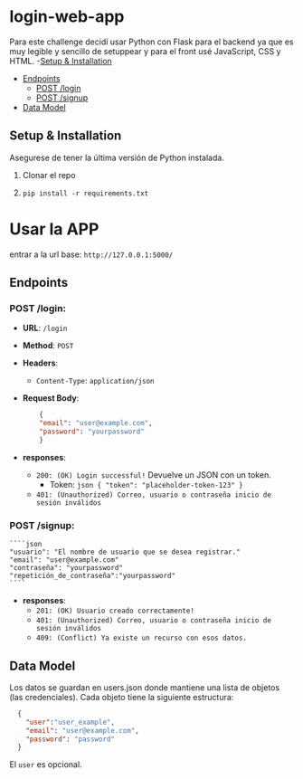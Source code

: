 # login-web-app

Para este challenge decidí usar Python con Flask para el backend ya que es muy legible y sencillo de setuppear y para el front usé JavaScript, CSS y HTML.
-[Setup & Installation](#setup--installation)
- [Endpoints](#endpoints)
  - [POST /login](#post--login)
  - [POST /signup](#post---signup)
- [Data Model](#data-model)
## Setup & Installation

Asegurese de tener la última versión de Python instalada.
1. Clonar el repo

2. `pip install -r requirements.txt`

# Usar la APP
entrar a la url base: `http://127.0.0.1:5000/`
 

## Endpoints

### POST  /login:
- **URL**: `/login`
- **Method**: `POST`
- **Headers**: 
  - `Content-Type`: `application/json`

- **Request Body**:

    ```json
        {
        "email": "user@example.com",
        "password": "yourpassword"
        }
    ```
- **responses**:
    -  `200: (OK) Login successful!` Devuelve un JSON con un token.
        - Token:
               ```json
                {
                    "token": "placeholder-token-123"
                }
                ```
    - ``401: (Unauthorized) Correo, usuario o contraseña inicio de sesión inválidos``

### POST   /signup:
    ````json
    "usuario": "El nombre de usuario que se desea registrar."
    "email": "user@example.com"
    "contraseña": "yourpassword"
    "repetición_de_contraseña":"yourpassword"
    ````
- **responses**:
    -   `201: (OK) Usuario creado correctamente!`
    -   `401: (Unauthorized) Correo, usuario o contraseña inicio de sesión inválidos`
    -    `409: (Conflict) Ya existe un recurso con esos datos.`

## Data Model

Los datos se guardan en users.json donde mantiene una lista de objetos (las credenciales). 
Cada objeto tiene la siguiente estructura:
```json
  {
    "user":"user_example",
    "email": "user@example.com",
    "password": "password"
  }
```
El `user` es opcional.